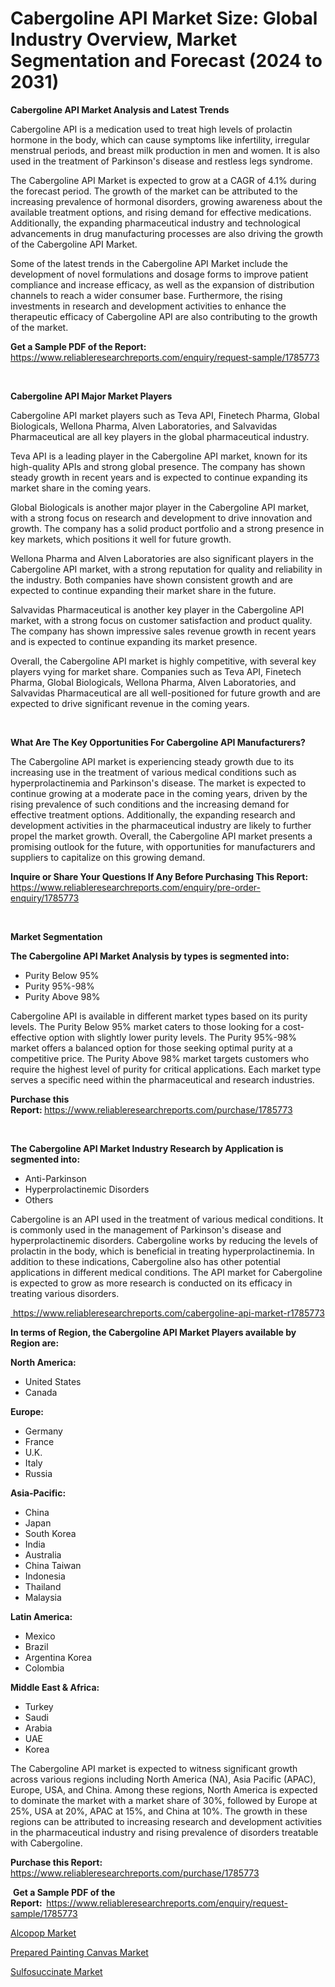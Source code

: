 <p><h1>Cabergoline API Market Size: Global Industry Overview, Market Segmentation and Forecast (2024 to 2031)</h1></p><p><strong>Cabergoline API Market Analysis and Latest Trends</strong></p>
<p><p>Cabergoline API is a medication used to treat high levels of prolactin hormone in the body, which can cause symptoms like infertility, irregular menstrual periods, and breast milk production in men and women. It is also used in the treatment of Parkinson's disease and restless legs syndrome.</p><p>The Cabergoline API Market is expected to grow at a CAGR of 4.1% during the forecast period. The growth of the market can be attributed to the increasing prevalence of hormonal disorders, growing awareness about the available treatment options, and rising demand for effective medications. Additionally, the expanding pharmaceutical industry and technological advancements in drug manufacturing processes are also driving the growth of the Cabergoline API Market.</p><p>Some of the latest trends in the Cabergoline API Market include the development of novel formulations and dosage forms to improve patient compliance and increase efficacy, as well as the expansion of distribution channels to reach a wider consumer base. Furthermore, the rising investments in research and development activities to enhance the therapeutic efficacy of Cabergoline API are also contributing to the growth of the market.</p></p>
<p><strong>Get a Sample PDF of the Report:&nbsp;</strong> <a href="https://www.reliableresearchreports.com/enquiry/request-sample/1785773">https://www.reliableresearchreports.com/enquiry/request-sample/1785773</a></p>
<p>&nbsp;</p>
<p><strong>Cabergoline API Major Market Players</strong></p>
<p><p>Cabergoline API market players such as Teva API, Finetech Pharma, Global Biologicals, Wellona Pharma, Alven Laboratories, and Salvavidas Pharmaceutical are all key players in the global pharmaceutical industry. </p><p>Teva API is a leading player in the Cabergoline API market, known for its high-quality APIs and strong global presence. The company has shown steady growth in recent years and is expected to continue expanding its market share in the coming years.</p><p>Global Biologicals is another major player in the Cabergoline API market, with a strong focus on research and development to drive innovation and growth. The company has a solid product portfolio and a strong presence in key markets, which positions it well for future growth.</p><p>Wellona Pharma and Alven Laboratories are also significant players in the Cabergoline API market, with a strong reputation for quality and reliability in the industry. Both companies have shown consistent growth and are expected to continue expanding their market share in the future.</p><p>Salvavidas Pharmaceutical is another key player in the Cabergoline API market, with a strong focus on customer satisfaction and product quality. The company has shown impressive sales revenue growth in recent years and is expected to continue expanding its market presence.</p><p>Overall, the Cabergoline API market is highly competitive, with several key players vying for market share. Companies such as Teva API, Finetech Pharma, Global Biologicals, Wellona Pharma, Alven Laboratories, and Salvavidas Pharmaceutical are all well-positioned for future growth and are expected to drive significant revenue in the coming years.</p></p>
<p>&nbsp;</p>
<p><strong>What Are The Key Opportunities For Cabergoline API Manufacturers?</strong></p>
<p><p>The Cabergoline API market is experiencing steady growth due to its increasing use in the treatment of various medical conditions such as hyperprolactinemia and Parkinson's disease. The market is expected to continue growing at a moderate pace in the coming years, driven by the rising prevalence of such conditions and the increasing demand for effective treatment options. Additionally, the expanding research and development activities in the pharmaceutical industry are likely to further propel the market growth. Overall, the Cabergoline API market presents a promising outlook for the future, with opportunities for manufacturers and suppliers to capitalize on this growing demand.</p></p>
<p><strong>Inquire or Share Your Questions If Any Before Purchasing This Report:</strong> <a href="https://www.reliableresearchreports.com/enquiry/pre-order-enquiry/1785773">https://www.reliableresearchreports.com/enquiry/pre-order-enquiry/1785773</a></p>
<p>&nbsp;</p>
<p><strong>Market Segmentation</strong></p>
<p><strong>The Cabergoline API Market Analysis by types is segmented into:</strong></p>
<p><ul><li>Purity Below 95%</li><li>Purity 95%-98%</li><li>Purity Above 98%</li></ul></p>
<p><p>Cabergoline API is available in different market types based on its purity levels. The Purity Below 95% market caters to those looking for a cost-effective option with slightly lower purity levels. The Purity 95%-98% market offers a balanced option for those seeking optimal purity at a competitive price. The Purity Above 98% market targets customers who require the highest level of purity for critical applications. Each market type serves a specific need within the pharmaceutical and research industries.</p></p>
<p><strong>Purchase this Report:&nbsp;</strong><a href="https://www.reliableresearchreports.com/purchase/1785773">https://www.reliableresearchreports.com/purchase/1785773</a></p>
<p>&nbsp;</p>
<p><strong>The Cabergoline API Market Industry Research by Application is segmented into:</strong></p>
<p><ul><li>Anti-Parkinson</li><li>Hyperprolactinemic Disorders</li><li>Others</li></ul></p>
<p><p>Cabergoline is an API used in the treatment of various medical conditions. It is commonly used in the management of Parkinson's disease and hyperprolactinemic disorders. Cabergoline works by reducing the levels of prolactin in the body, which is beneficial in treating hyperprolactinemia. In addition to these indications, Cabergoline also has other potential applications in different medical conditions. The API market for Cabergoline is expected to grow as more research is conducted on its efficacy in treating various disorders.</p></p>
<p><a href="https://www.reliableresearchreports.com/cabergoline-api-market-r1785773">&nbsp;https://www.reliableresearchreports.com/cabergoline-api-market-r1785773</a></p>
<p><strong>In terms of Region, the Cabergoline API Market Players available by Region are:</strong></p>
<p>
    <p> <strong> North America: </strong>
        <ul>
            <li>United States</li>
            <li>Canada</li>
        </ul>
        </p> 
    <p> <strong> Europe: </strong>
        <ul>
            <li>Germany</li>
            <li>France</li>
            <li>U.K.</li>
            <li>Italy</li>
            <li>Russia</li>
        </ul>
        </p> 
    <p> <strong> Asia-Pacific: </strong>
        <ul>
            <li>China</li>
            <li>Japan</li>
            <li>South Korea</li>
            <li>India</li>
            <li>Australia</li>
            <li>China Taiwan</li>
            <li>Indonesia</li>
            <li>Thailand</li>
            <li>Malaysia</li>
        </ul>
        </p> 
    <p> <strong> Latin America: </strong>
        <ul>
            <li>Mexico</li>
            <li>Brazil</li>
            <li>Argentina Korea</li>
            <li>Colombia</li>
        </ul>
        </p> 
    <p> <strong> Middle East & Africa: </strong>
        <ul>
            <li>Turkey</li>
            <li>Saudi</li>
            <li>Arabia</li>
            <li>UAE</li>
            <li>Korea</li>
        </ul>
    </p>
    </p>
<p><p>The Cabergoline API market is expected to witness significant growth across various regions including North America (NA), Asia Pacific (APAC), Europe, USA, and China. Among these regions, North America is expected to dominate the market with a market share of 30%, followed by Europe at 25%, USA at 20%, APAC at 15%, and China at 10%. The growth in these regions can be attributed to increasing research and development activities in the pharmaceutical industry and rising prevalence of disorders treatable with Cabergoline.</p></p>
<p><strong>Purchase this Report: </strong><a href="https://www.reliableresearchreports.com/purchase/1785773">https://www.reliableresearchreports.com/purchase/1785773</a></p>
<p>&nbsp;<strong>Get a Sample PDF of the Report:&nbsp;&nbsp;</strong><a href="https://www.reliableresearchreports.com/enquiry/request-sample/1785773">https://www.reliableresearchreports.com/enquiry/request-sample/1785773</a></p>
<p><strong></strong></p>
<p><p><a href="https://www.linkedin.com/pulse/alcopop-market-key-successful-business-strategy-forecast-till-5cmke">Alcopop Market</a></p><p><a href="https://www.linkedin.com/pulse/prepared-painting-canvas-market-trends-analysis-forecasted-eolvf">Prepared Painting Canvas Market</a></p><p><a href="https://www.linkedin.com/pulse/global-sulfosuccinate-market-size-trends-insights-projections-yohxe">Sulfosuccinate Market</a></p></p>